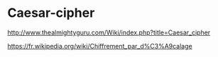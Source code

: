 # Caesar-cipher
http://www.thealmightyguru.com/Wiki/index.php?title=Caesar_cipher

https://fr.wikipedia.org/wiki/Chiffrement_par_d%C3%A9calage
